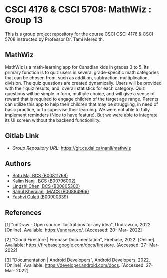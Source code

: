 # CSCI 4176 & CSCI 5708: MathWiz : Group 13

This is s group project repository for the course CSCI CSCI 4176 & CSCI 5708 instructed by Professor Dr. Tami Meredith.

## MathWiz

MathWiz is a math-learning app for Canadian kids in grades 3 to 5. Its primary function is to quiz users in several grade-specific math categories that can be chosen from, such as addition, subtraction, multiplication, division. The quiz questions are created dynamically. Users will be provided with their quiz results, and, overall statistics for each category. Quiz questions will be simple in form, multiple choice, and will give a sense of reward that is required to engage children of the target age range. Parents can utilize this app to help their children that may be struggling, in need of basic practice, or to supervise their learning. We were not able to fully implement reminders (Nice to have feature). But we were able to integrate its UI screen without the backend functionility.

## Gitlab Link

- _Group Repository URL_: <https://git.cs.dal.ca/nanji/mathwiz>

## Authors

- [Botu Ma, BCS (B00811768)](mailto:bt548408@dal.ca)
- [Kalim Nanji, BCS (B00796002)](mailto:kl360064@dal.ca)
- [Lingzhi Chen, BCS (B00805300)](mailto:ln367292@dal.ca)
- [Rahul Kherajani, MACS (B00884966)](mailto:rh346685@dal.ca)
- [Yashvi Gulati (B00900339)](mailto:ys849413@dal.ca)

## References

[1] "unDraw - Open source illustrations for any idea", Undraw.co, 2022. [Online]. Available: https://undraw.co/. [Accessed: 20- Mar- 2022]

[2] "Cloud Firestore | Firebase Documentation", Firebase, 2022. [Online]. Available: https://firebase.google.com/docs/firestore. [Accessed: 27- Mar- 2022]

[3] "Documentation | Android Developers", Android Developers, 2022. [Online]. Available: https://developer.android.com/docs. [Accessed: 27- Mar- 2022]
